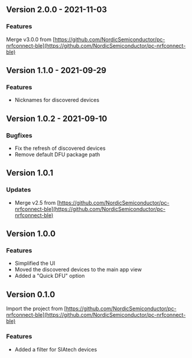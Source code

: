 ## Version 2.0.0 - 2021-11-03
### Features
Merge v3.0.0 from [https://github.com/NordicSemiconductor/pc-nrfconnect-ble](https://github.com/NordicSemiconductor/pc-nrfconnect-ble)

## Version 1.1.0 - 2021-09-29
### Features
- Nicknames for discovered devices

## Version 1.0.2 - 2021-09-10
### Bugfixes
- Fix the refresh of discovered devices
- Remove default DFU package path

## Version 1.0.1
### Updates
- Merge v2.5 from [https://github.com/NordicSemiconductor/pc-nrfconnect-ble](https://github.com/NordicSemiconductor/pc-nrfconnect-ble)

## Version 1.0.0
### Features
- Simplified the UI
- Moved the discovered devices to the main app view
- Added a "Quick DFU" option

## Version 0.1.0
Import the project from [https://github.com/NordicSemiconductor/pc-nrfconnect-ble](https://github.com/NordicSemiconductor/pc-nrfconnect-ble)
### Features
- Added a filter for SIAtech devices
